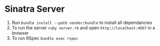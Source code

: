 # Sinatra Server

1. Run `bundle install --path vendor/bundle` to install all dependancies
2. To run the server `ruby server.rb` and open `http://localhost:4567` in a browser
3. To run RSpec `bundle exec rspec`


<!-- used git update-index --skip-worktree Gemfile.lock when Bundler is updated on work device use git update-index --no-skip-worktree Gemfile.lock -->